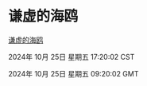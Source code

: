 # 谦虚的海鸥
[谦虚的海鸥](http://219.139.199.238:56308/qxdho/course/base/hotlink/index.php)

2024年 10月 25日 星期五 17:20:02 CST

2024年 10月 25日 星期五 09:20:02 GMT
